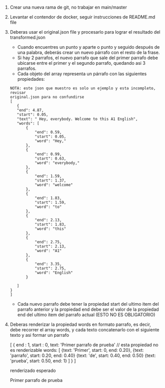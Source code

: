 1) Crear una nueva rama de git, no trabajar en main/master

2) Levantar el contendor de docker, seguir instrucciones de README.md file

3) Deberas usar el original.json file y procesarlo para lograr el resultado del transformed.json

    - Cuando encuentres un punto y aparte o punto y seguido después de una palabra, deberás crear un nuevo párrafo con el resto de la frase.
    - Si hay 2 parrafos, el nuevo parrafo que sale del primer parrafo debe ubicarse entre el primer y el segundo parrafo, quedando asi 3 parrafos.
    - Cada objeto del array representa un párrafo con las siguientes propiedades:
     ```
     NOTA: este json que muestro es solo un ejemplo y esta incompleto, revisar
     original.json para no confundirse
     [
        {
        "end": 4.87,
        "start": 0.05,
        "text": " Hey, everybody. Welcome to this A1 English",
        "words": [
            {
                "end": 0.59,
                "start": 0.05,
                "word": "Hey,"
            },
            {
                "end": 0.99,
                "start": 0.63,
                "word": "everybody,"
            },
            {
                "end": 1.59,
                "start": 1.37,
                "word": "welcome"
            },
            {
                "end": 1.83,
                "start": 1.59,
                "word": "to"
            },
            {
                "end": 2.13,
                "start": 1.83,
                "word": "this"
            },
            {
                "end": 2.75,
                "start": 2.13,
                "word": "A1"
            },
            {
                "end": 3.35,
                "start": 2.75,
                "word": "English"
            }
            
        ]
    }
     ]
     ```
    - Cada nuevo parrafo debe tener la propiedad start del ultimo item del parrafo anterior y la propiedad end debe ser el valor de la propiedad end del ultimo item del parrafo actual (ESTO NO ES OBLIGATORIO)

4) Deberas renderizar la propiedad words en formato parrafo,
    es decir, debe recorrer el array words, y cada texto concatenarlo con el siguiente texto y asi formar un parrafo

    [
        {
        end : 1,
        start : 0,
        text: 'Primer parrafo de prueba' // esta propiedad no es renderizable
        words: [
            {text: 'Primer', start: 0, end: 0.20},
            {text: 'parrafo', start: 0.20, end: 0.40}
            {text: 'de', start: 0.40, end: 0.50}
            {text: 'prueba', start: 0.50, end: 1}
        ]
        } 
    ]
    
    renderizado esperado

    <div>
        Primer parrafo de prueba
    </div>